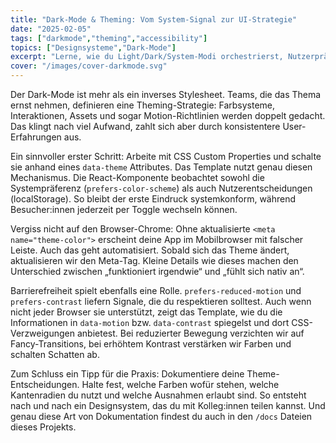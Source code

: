 ```yaml
---
title: "Dark-Mode & Theming: Vom System-Signal zur UI-Strategie"
date: "2025-02-05"
tags: ["darkmode","theming","accessibility"]
topics: ["Designsysteme","Dark-Mode"]
excerpt: "Lerne, wie du Light/Dark/System-Modi orchestrierst, Nutzerpräferenzen speicherst und UI-Details wie meta theme-color synchronisierst."
cover: "/images/cover-darkmode.svg"
---
```


Der Dark-Mode ist mehr als ein inverses Stylesheet. Teams, die das Thema ernst nehmen, definieren eine Theming-Strategie: Farbsysteme, Interaktionen, Assets und sogar Motion-Richtlinien werden doppelt gedacht. Das klingt nach viel Aufwand, zahlt sich aber durch konsistentere User-Erfahrungen aus.

Ein sinnvoller erster Schritt: Arbeite mit CSS Custom Properties und schalte sie anhand eines `data-theme` Attributes. Das Template nutzt genau diesen Mechanismus. Die React-Komponente beobachtet sowohl die Systempräferenz (`prefers-color-scheme`) als auch Nutzerentscheidungen (localStorage). So bleibt der erste Eindruck systemkonform, während Besucher:innen jederzeit per Toggle wechseln können.

Vergiss nicht auf den Browser-Chrome: Ohne aktualisierte `<meta name="theme-color">` erscheint deine App im Mobilbrowser mit falscher Leiste. Auch das geht automatisiert. Sobald sich das Theme ändert, aktualisieren wir den Meta-Tag. Kleine Details wie dieses machen den Unterschied zwischen „funktioniert irgendwie“ und „fühlt sich nativ an“.

Barrierefreiheit spielt ebenfalls eine Rolle. `prefers-reduced-motion` und `prefers-contrast` liefern Signale, die du respektieren solltest. Auch wenn nicht jeder Browser sie unterstützt, zeigt das Template, wie du die Informationen in `data-motion` bzw. `data-contrast` spiegelst und dort CSS-Verzweigungen anbietest. Bei reduzierter Bewegung verzichten wir auf Fancy-Transitions, bei erhöhtem Kontrast verstärken wir Farben und schalten Schatten ab.

Zum Schluss ein Tipp für die Praxis: Dokumentiere deine Theme-Entscheidungen. Halte fest, welche Farben wofür stehen, welche Kantenradien du nutzt und welche Ausnahmen erlaubt sind. So entsteht nach und nach ein Designsystem, das du mit Kolleg:innen teilen kannst. Und genau diese Art von Dokumentation findest du auch in den `/docs` Dateien dieses Projekts.
